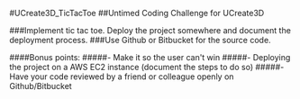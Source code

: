 #UCreate3D_TicTacToe
##Untimed Coding Challenge for UCreate3D

###Implement tic tac toe. Deploy the project somewhere and document the deployment process.
###Use Github or Bitbucket for the source code.

####Bonus points:
#####- Make it so the user can't win
#####- Deploying the project on a AWS EC2 instance (document the steps to do so)
#####- Have your code reviewed by a friend or colleague openly on Github/Bitbucket
